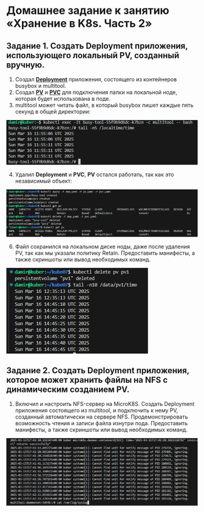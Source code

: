 # Домашнее задание к занятию «Хранение в K8s. Часть 2»

## Задание 1. Создать Deployment приложения, использующего локальный PV, созданный вручную.
1. Создал [**Deployment**](https://github.com/Granit16/Netology/blob/main/netology/kubernetes/07/yaml/dep.yaml) приложения, состоящего из контейнеров busybox и multitool.
2. Создал [**PV**](https://github.com/Granit16/Netology/blob/main/netology/kubernetes/07/yaml/pv.yaml) и [**PVC**](https://github.com/Granit16/Netology/blob/main/netology/kubernetes/07/yaml/pvc.yaml) для подключения папки на локальной ноде, которая будет использована в поде.
3. multitool может читать файл, в который busybox пишет каждые пять секунд в общей директории:

![](https://github.com/Granit16/Netology/blob/main/netology/kubernetes/07/pics/tail_multitool.png)

4. Удалил **Deployment** и **PVC**, **PV** остался работать, так как это независимый объект:

![](https://github.com/Granit16/Netology/blob/main/netology/kubernetes/07/pics/del_dep_pvc.png)

6. Файл сохранился на локальном диске ноды, даже после удаления PV, так как мы указали политику Retain.
Предоставить манифесты, а также скриншоты или вывод необходимых команд.

![](https://github.com/Granit16/Netology/blob/main/netology/kubernetes/07/pics/del_pv.png)
   


    

## Задание 2. Создать Deployment приложения, которое может хранить файлы на NFS с динамическим созданием PV.
1. Включил и настроить NFS-сервер на MicroK8S.
Создать Deployment приложения состоящего из multitool, и подключить к нему PV, созданный автоматически на сервере NFS.
Продемонстрировать возможность чтения и записи файла изнутри пода.
Предоставить манифесты, а также скриншоты или вывод необходимых команд.


![](https://github.com/Granit16/Netology/blob/main/netology/kubernetes/06/pics/cat_var_log.png)
